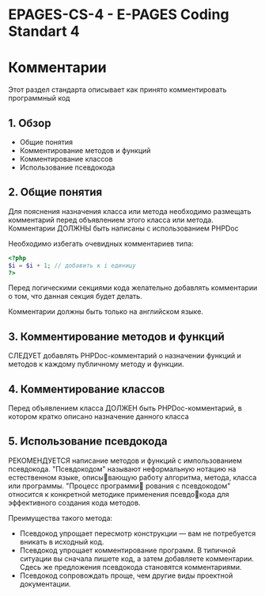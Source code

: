 # EPAGES-CS-4 - E-PAGES Coding Standart 4

<h1>Комментарии</h1>

Этот раздел стандарта описывает как принято комментировать программный код

<h2>1. Обзор</h2>
<ul>
    <li>Общие понятия</li>
    <li>Комментирование методов и функций</li>
    <li>Комментирование классов</li>
    <li>Использование псевдокода</li>
</ul>

<h2>2. Общие понятия</h2>
Для пояснения назначения класса или метода необходимо размещать комментарий перед объявлением этого класса или метода.
Комментарии ДОЛЖНЫ быть написаны с использованием PHPDoc

Необходимо избегать очевидных комментариев типа:
```php
<?php
$i = $i + 1; // добавить к i единицу
?>
```

Перед логическими секциями кода желательно добавлять комментарии о том, что данная секция будет делать.

Комментарии должны быть только на английском языке.

<h2>3. Комментирование методов и функций</h2>
СЛЕДУЕТ добавлять PHPDoc-комментарий о назначении функций и методов к каждому публичному методу и функции.

<h2>4. Комментирование классов</h2>
Перед объявлением класса ДОЛЖЕН быть PHPDoc-комментарий, в котором кратко описано назначение данного класса

<h2>5. Использование псевдокода</h2>
РЕКОМЕНДУЕТСЯ написание методов и функций с импользованием псевдокода.
"Псевдокодом" называют неформальную нотацию на естественном языке, описы􏰀вающую работу алгоритма, метода, класса или программы. "Процесс программи􏰀 рования с псевдокодом" относится к конкретной методике применения псевдо􏰀кода для эффективного создания кода методов.

Преимущества такого метода:
<ul>
	<li>Псевдокод упрощает пересмотр конструкции — вам не потребуется вникать в
исходный код.</li>
	<li>Псевдокод упрощает комментирование программ. В типичной ситуации вы сначала пишете код, а затем добавляете комментарии. Сдесь же предложения псевдокода становятся комментариями.</li>
	<li>Псевдокод сопровождать проще, чем другие виды проектной документации.</li>
</ul>
